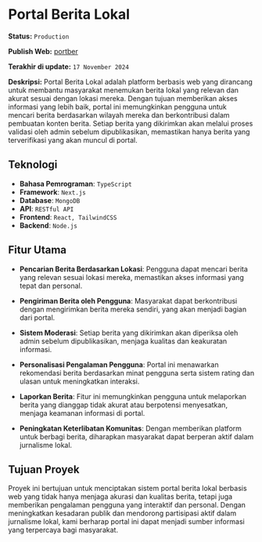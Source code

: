 # Portal Berita Lokal

**Status:** `Production`

**Publish Web:** <a href="https://portber.vercel.app" target="_blank" rel="noopener noreferrer">portber</a>

**Terakhir di update:** `17 November 2024`

**Deskripsi:** Portal Berita Lokal adalah platform berbasis web yang dirancang untuk membantu masyarakat menemukan berita lokal yang relevan dan akurat sesuai dengan lokasi mereka. Dengan tujuan memberikan akses informasi yang lebih baik, portal ini memungkinkan pengguna untuk mencari berita berdasarkan wilayah mereka dan berkontribusi dalam pembuatan konten berita. Setiap berita yang dikirimkan akan melalui proses validasi oleh admin sebelum dipublikasikan, memastikan hanya berita yang terverifikasi yang akan muncul di portal.

## Teknologi

- **Bahasa Pemrograman**: `TypeScript`
- **Framework**: `Next.js`
- **Database**: `MongoDB`
- **API**: `RESTful API`
- **Frontend**: `React, TailwindCSS`
- **Backend**: `Node.js`

## Fitur Utama

- **Pencarian Berita Berdasarkan Lokasi**: Pengguna dapat mencari berita yang relevan sesuai lokasi mereka, memastikan akses informasi yang tepat dan personal.
- **Pengiriman Berita oleh Pengguna**: Masyarakat dapat berkontribusi dengan mengirimkan berita mereka sendiri, yang akan menjadi bagian dari portal.

- **Sistem Moderasi**: Setiap berita yang dikirimkan akan diperiksa oleh admin sebelum dipublikasikan, menjaga kualitas dan keakuratan informasi.

- **Personalisasi Pengalaman Pengguna**: Portal ini menawarkan rekomendasi berita berdasarkan minat pengguna serta sistem rating dan ulasan untuk meningkatkan interaksi.

- **Laporkan Berita**: Fitur ini memungkinkan pengguna untuk melaporkan berita yang dianggap tidak akurat atau berpotensi menyesatkan, menjaga keamanan informasi di portal.

- **Peningkatan Keterlibatan Komunitas**: Dengan memberikan platform untuk berbagi berita, diharapkan masyarakat dapat berperan aktif dalam jurnalisme lokal.

## Tujuan Proyek

Proyek ini bertujuan untuk menciptakan sistem portal berita lokal berbasis web yang tidak hanya menjaga akurasi dan kualitas berita, tetapi juga memberikan pengalaman pengguna yang interaktif dan personal. Dengan meningkatkan kesadaran publik dan mendorong partisipasi aktif dalam jurnalisme lokal, kami berharap portal ini dapat menjadi sumber informasi yang terpercaya bagi masyarakat.

